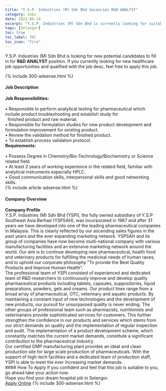 ```yaml
---
title: "Y.S.P. Industries (M) Sdn Bhd Vacancies R&D ANALYST" 
category: Jobs 
date: 2021-06-14 
excerpt: "Y.S.P. Industries (M) Sdn Bhd is currently looking for suitable person to fill in the R&D ANALYST which positioned at Selangor" 
tags: [Selangor] 
toc: true 
toc_label: TOC 
toc_icon: "fire" 
--- 
```


<p>Y.S.P. Industries (M) Sdn Bhd is looking for new potential candidates to fill in for <b>R&D ANALYST</b> position. If you currently looking for new healthcare job opportunities and qualified with the job desc, feel free to apply this job.
</p>{% include 300-adsense.html %} 
<div><div><h4>Job Description</h4></div><div><div><span><div><div><div><strong>Job Responsibilities:</strong></div><div><br>&#8226; Responsible to perform analytical testing for pharmaceutical which include product troubleshooting and establish study for&#160;&#160;&#160;&#160;</div><div>&#160; finished product and raw material.<br>&#8226; Responsible for formulation studies for new product development and formulation improvement for existing product.<br>&#8226; Review the validation method for finished product.<br>&#8226; To establish process validation protocol.</div><div><strong>Requirements:</strong></div><div><br>&#8226; Possess Degree in Chemistry/Bio-Technology/Biochemistry or Science related field.<br>&#8226; At least 2 years of working experience in the related field, familiar with analytical instruments especially HPLC.<br>&#8226; Good communication skills, interpersonal skills and good networking skills.</div></div></div></span></div></div></div> 
{% include article-adsense.html %} 
<div><div><h4>Company Overview</h4></div><div><div><span><div><div><strong>Company Profile</strong></div>
<div>Y.S.P. Industries (M) Sdn Bhd (YSPI), the fully owned subsidiary of Y.S.P Southeast Asia Berhad (YSPSAH), was incorporated in 1987 and after&#160;31 years we have developed into one of the leading pharmaceutical companies in Malaysia. This is clearly reflected by our ascending sales figures in the past years and the ever expanding marketing network. YSPSAH and its group of companies have now become multi-national company with various manufacturing facilities and an extensive marketing network around the world.&#160;Our aim is to continue developing new pharmaceutical, health food and veterinary products for fulfilling the medicinal needs of human races, and to uphold our corporate philosophy "To provide the Best Quality Products and Improve Human Health".</div>
<div>The professional team of YSPI consisted of experienced and dedicated team of R&amp;D researchers to continuously improve and develop quality pharmaceutical products including tablets, capsules, suppositories, liquid preparations, powders, gels and creams. Our product lines range from a broad array of pharmaceutical, OTC, veterinary and aquatic products. By maintaining a constant input of new technologies and the development of new products, our pursuit for unsurpassed quality is never ending. The other groups of professional team such as pharmacists, nutritionists and veterinarians provide sophisticated services for customers.&#160;This further strengthen the confidence in our products and services which stems from our strict demands on quality and the implementation of regular inspection and audit. The implementation of a product development scheme, which constantly matches the current market demands, constitute a significant contribution to the pharmaceutical industry.</div>
<div>Our certified GMP manufacturing plant provides an ideal and clean production site for large scale production of pharmaceuticals. With the support of high-tech facilities and a dedicated team of production staff, YSPI is able to meet the ever increasing market demands.</div></div></span></div></div></div> 
#### How To Apply 
If you confident and feel that this job is suitable to you, go ahead take your action now. <br/> 
Hope you find your dream hospital job in Selangor. <br/> 
<a href="https://www.jobstreet.com.my/en/job/r-d-analyst-4590081?jobId=jobstreet-my-job-4590081" class="btn btn--warning" target="_blank" rel="nofollow noopenner">Apply Online</a> 
{% include 300-adsense.html %} 